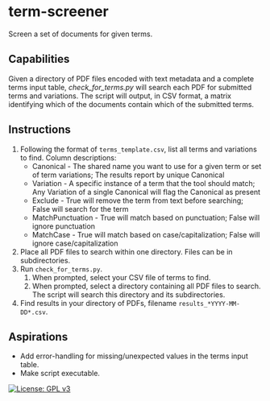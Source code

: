 # term-screener
Screen a set of documents for given terms.

## Capabilities
Given a directory of PDF files encoded with text metadata and a complete terms input table, *check_for_terms.py* will search each PDF for submitted terms and variations. The script will output, in CSV format, a matrix identifying which of the documents contain which of the submitted terms.

## Instructions
1. Following the format of `terms_template.csv`, list all terms and variations to find. Column descriptions:
   - Canonical - The shared name you want to use for a given term or set of term variations; The results report by unique Canonical
   - Variation - A specific instance of a term that the tool should match; Any Variation of a single Canonical will flag the Canonical as present
   - Exclude - True will remove the term from text before searching; False will search for the term
   - MatchPunctuation - True will match based on punctuation; False will ignore punctuation
   - MatchCase - True will match based on case/capitalization; False will ignore case/capitalization
2. Place all PDF files to search within one directory. Files can be in subdirectories.
1. Run `check_for_terms.py`.
   1. When prompted, select your CSV file of terms to find.
   1. When prompted, select a directory containing all PDF files to search. The script will search this directory and its subdirectories.
1. Find results in your directory of PDFs, filename `results_*YYYY-MM-DD*.csv`.

## Aspirations
- Add error-handling for missing/unexpected values in the terms input table.
- Make script executable.

[![License: GPL v3](https://img.shields.io/badge/License-GPLv3-blue.svg)](https://www.gnu.org/licenses/gpl-3.0)
